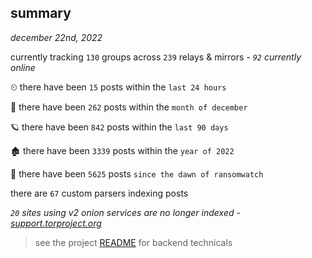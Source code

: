 
## summary
_december 22nd, 2022_

currently tracking `130` groups across `239` relays & mirrors - _`92` currently online_

⏲ there have been `15` posts within the `last 24 hours`

🦈 there have been `262` posts within the `month of december`

🪐 there have been `842` posts within the `last 90 days`

🏚 there have been `3339` posts within the `year of 2022`

🦕 there have been `5625` posts `since the dawn of ransomwatch`

there are `67` custom parsers indexing posts

_`20` sites using v2 onion services are no longer indexed - [support.torproject.org](https://support.torproject.org/onionservices/v2-deprecation/)_

> see the project [README](https://github.com/joshhighet/ransomwatch#ransomwatch--) for backend technicals
